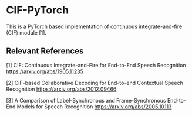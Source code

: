 # CIF-PyTorch
This is a PyTorch based implementation of continuous integrate-and-fire (CIF) module [1].

## Relevant References
[1] CIF: Continuous Integrate-and-Fire for End-to-End Speech Recognition https://arxiv.org/abs/1905.11235

[2] CIF-based Collaborative Decoding for End-to-end Contextual Speech Recognition https://arxiv.org/abs/2012.09466

[3] A Comparison of Label-Synchronous and Frame-Synchronous End-to-End Models for Speech Recognition https://arxiv.org/abs/2005.10113
